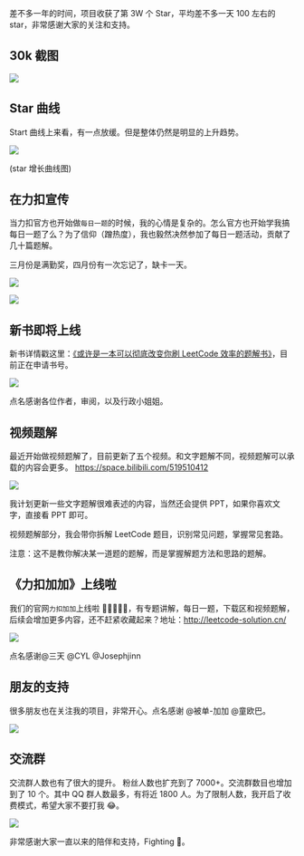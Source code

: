 差不多一年的时间，项目收获了第 3W 个 Star，平均差不多一天 100 左右的 star，非常感谢大家的关注和支持。

## 30k 截图

![](https://tva1.sinaimg.cn/large/007S8ZIlly1gdvgnu8fk3j30se0kkdgo.jpg)

## Star 曲线

Start 曲线上来看，有一点放缓。但是整体仍然是明显的上升趋势。

![](https://tva1.sinaimg.cn/large/007S8ZIlly1gdvg4gxal4j30rz0gugml.jpg)

(star 增长曲线图)

## 在力扣宣传

当力扣官方也开始做`每日一题`的时候，我的心情是复杂的。怎么官方也开始学我搞每日一题了么？为了信仰（蹭热度），我也毅然决然参加了每日一题活动，贡献了几十篇题解。

三月份是满勤奖，四月份有一次忘记了，缺卡一天。

![](https://tva1.sinaimg.cn/large/007S8ZIlly1gdvjk32fo9j30wl0q97cj.jpg)

![](https://tva1.sinaimg.cn/large/007S8ZIlly1gdvjkp4y7ij307h05mt8p.jpg)

## 新书即将上线

新书详情戳这里：[《或许是一本可以彻底改变你刷 LeetCode 效率的题解书》](https://lucifer.ren/blog/2020/04/07/leetcode-book.intro/)，目前正在申请书号。

![](https://tva1.sinaimg.cn/large/007S8ZIlly1gdvgi7rhf2j30zg0l0wii.jpg)

点名感谢各位作者，审阅，以及行政小姐姐。

## 视频题解

最近开始做视频题解了，目前更新了五个视频。和文字题解不同，视频题解可以承载的内容会更多。 https://space.bilibili.com/519510412

![](https://tva1.sinaimg.cn/large/007S8ZIlly1gdvqb9gqbrj30qd0jrth0.jpg)

我计划更新一些文字题解很难表述的内容，当然还会提供 PPT，如果你喜欢文字，直接看 PPT 即可。

视频题解部分，我会带你拆解 LeetCode 题目，识别常见问题，掌握常见套路。

注意：这不是教你解决某一道题的题解，而是掌握解题方法和思路的题解。

## 《力扣加加》上线啦

我们的官网`力扣加加`上线啦 💐💐💐💐💐，有专题讲解，每日一题，下载区和视频题解，后续会增加更多内容，还不赶紧收藏起来？地址：http://leetcode-solution.cn/

![](https://tva1.sinaimg.cn/large/007S8ZIlly1gdvghq7iygj30z60d040p.jpg)

点名感谢@三天 @CYL @Josephjinn

## 朋友的支持

很多朋友也在关注我的项目，非常开心。点名感谢 @被单-加加 @童欧巴。

![](https://tva1.sinaimg.cn/large/007S8ZIlly1gdvgnjszdwj30tu113ta5.jpg)

## 交流群

交流群人数也有了很大的提升。 粉丝人数也扩充到了 7000+。交流群数目也增加到了 10 个。其中 QQ 群人数最多，有将近 1800 人。为了限制人数，我开启了收费模式，希望大家不要打我 😂。

![](https://tva1.sinaimg.cn/large/007S8ZIlly1gdvgpycnp5j30tk156tah.jpg)

非常感谢大家一直以来的陪伴和支持，Fighting 💪。
